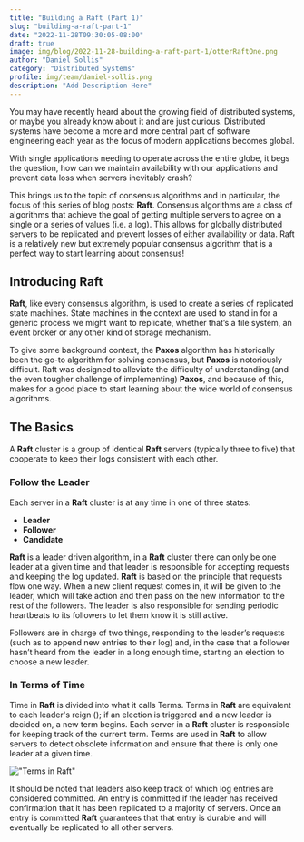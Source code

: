 ```yaml
---
title: "Building a Raft (Part 1)"
slug: "building-a-raft-part-1"
date: "2022-11-28T09:30:05-08:00"
draft: true
image: img/blog/2022-11-28-building-a-raft-part-1/otterRaftOne.png
author: "Daniel Sollis"
category: "Distributed Systems"
profile: img/team/daniel-sollis.png
description: "Add Description Here"
---
```


You may have recently heard about the growing field of distributed systems, or maybe you already know about it and are just curious. Distributed systems have become a more and more central part of software engineering each year as the focus of modern applications becomes global. 

<!--more-->

With single applications needing to operate across the entire globe, it begs the question, how can we maintain availability with our applications and prevent data loss when servers inevitably crash?

This brings us to the topic of consensus algorithms and in particular, the focus of this series of blog posts: **Raft**. Consensus algorithms are a class of algorithms that achieve the goal of  getting multiple servers to agree on a single or a series of values (i.e. a log). This allows for globally distributed servers to be replicated and prevent losses of either availability or data. Raft is a relatively new but extremely popular consensus algorithm that is a perfect way to start learning about consensus!  

## Introducing Raft
**Raft**, like every consensus algorithm, is used to create a series of replicated state machines. State machines in the context are used to stand in for a generic process we might want to replicate, whether that’s a file system, an event broker or any other kind of storage mechanism. 

To give some background context, the **Paxos** algorithm has historically been the go-to algorithm for solving consensus, but **Paxos** is notoriously difficult. Raft was designed to alleviate the difficulty of understanding (and the even tougher challenge of implementing) **Paxos**, and because of this, makes for a good place to start learning about the wide world of consensus algorithms.

## The Basics
A **Raft** cluster is a group of identical **Raft** servers (typically three to five) that cooperate to keep their logs consistent with each other.

### Follow the Leader
Each server in a **Raft** cluster is at any time in one of three states: 

* **Leader**
* **Follower** 
* **Candidate**

**Raft** is a leader driven algorithm, in a **Raft** cluster there can only be one leader at a given time and that leader is responsible for accepting requests and keeping the log updated. **Raft** is based on the principle that requests flow one way. When a new client request comes in, it will be given to the leader, which will take action and then pass on the new information to the rest of the followers. The leader is also responsible for sending periodic heartbeats to its followers to let them know it is still active.

Followers are in charge of two things, responding to the leader’s requests (such as to append new entries to their log) and, in the case that a follower hasn’t heard from the leader in a long enough time, starting an election to choose a new leader.

### In Terms of Time
Time in **Raft** is divided into what it calls Terms. Terms in **Raft** are equivalent to each leader's reign (); if an election is triggered and a new leader is decided on, a new term begins. Each server in a **Raft** cluster is responsible for keeping track of the current term. Terms are used in **Raft** to allow servers to detect obsolete information and ensure that there is only one leader at a given time.

!["Terms in Raft"](/img/blog/2022-11-28-building-a-raft-part-1/raftTerms.png)

It should be noted that leaders also keep track of which log entries are considered committed. An entry is committed if the leader has received confirmation that it has been replicated to a majority of servers. Once an entry is committed **Raft** guarantees that that entry is durable and will eventually be replicated to all other servers.
